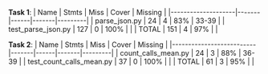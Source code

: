 **Task 1**:
| Name               | Stmts | Miss | Cover | Missing |
|--------------------|-------|------|-------|---------|
| parse_json.py      | 24    | 4    | 83%   | 33-39   |
| test_parse_json.py | 127   | 0    | 100%  |         |
| TOTAL              | 151   | 4    | 97%   |         |

**Task 2**:
| Name                     | Stmts | Miss | Cover | Missing |
|--------------------------|-------|------|-------|---------|
| count_calls_mean.py      | 24    | 3    | 88%   | 36-39   |
| test_count_calls_mean.py | 37    | 0    | 100%  |         |
| TOTAL                    | 61    | 3    | 95%   |         |
